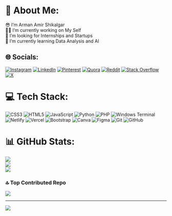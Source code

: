 # 💫 About Me:
😎 I’m Arman Amir Shikalgar<br>👨‍💻 I’m currently working on My Self <br>👯 I’m looking for Internships and Startups<br>🌱 I’m currently learning Data Analysis and AI<br>


## 🌐 Socials:
[![Instagram](https://img.shields.io/badge/Instagram-%23E4405F.svg?logo=Instagram&logoColor=white)](https://instagram.com/__.arman.__.88) [![LinkedIn](https://img.shields.io/badge/LinkedIn-%230077B5.svg?logo=linkedin&logoColor=white)](https://www.linkedin.com/in/arman88/) [![Pinterest](https://img.shields.io/badge/Pinterest-%23E60023.svg?logo=Pinterest&logoColor=white)](https://pinterest.com/armanshikalgar01) [![Quora](https://img.shields.io/badge/Quora-%23B92B27.svg?logo=Quora&logoColor=white)](https://quora.com/profile/https://www.quora.com/profile/Arman-Shikalgar-4?ch=10&oid=1593423049&share=36afdd1f&srid=uY3HlI&target_type=user) [![Reddit](https://img.shields.io/badge/Reddit-%23FF4500.svg?logo=Reddit&logoColor=white)](https://reddit.com/user/Arman88s) [![Stack Overflow](https://img.shields.io/badge/-Stackoverflow-FE7A16?logo=stack-overflow&logoColor=white)](https://stackoverflow.com/users/21632206) [![X](https://img.shields.io/badge/X-black.svg?logo=X&logoColor=white)](https://x.com/armanlxl) 

# 💻 Tech Stack:
![CSS3](https://img.shields.io/badge/css3-%231572B6.svg?style=for-the-badge&logo=css3&logoColor=white) ![HTML5](https://img.shields.io/badge/html5-%23E34F26.svg?style=for-the-badge&logo=html5&logoColor=white) ![JavaScript](https://img.shields.io/badge/javascript-%23323330.svg?style=for-the-badge&logo=javascript&logoColor=%23F7DF1E) ![Python](https://img.shields.io/badge/python-3670A0?style=for-the-badge&logo=python&logoColor=ffdd54) ![PHP](https://img.shields.io/badge/php-%23777BB4.svg?style=for-the-badge&logo=php&logoColor=white) ![Windows Terminal](https://img.shields.io/badge/Windows%20Terminal-%234D4D4D.svg?style=for-the-badge&logo=windows-terminal&logoColor=white)  ![Netlify](https://img.shields.io/badge/netlify-%23000000.svg?style=for-the-badge&logo=netlify&logoColor=#00C7B7) ![Vercel](https://img.shields.io/badge/vercel-%23000000.svg?style=for-the-badge&logo=vercel&logoColor=white) ![Bootstrap](https://img.shields.io/badge/bootstrap-%238511FA.svg?style=for-the-badge&logo=bootstrap&logoColor=white)  ![Canva](https://img.shields.io/badge/Canva-%2300C4CC.svg?style=for-the-badge&logo=Canva&logoColor=white) ![Figma](https://img.shields.io/badge/figma-%23F24E1E.svg?style=for-the-badge&logo=figma&logoColor=white)  ![Git](https://img.shields.io/badge/git-%23F05033.svg?style=for-the-badge&logo=git&logoColor=white) ![GitHub](https://img.shields.io/badge/github-%23121011.svg?style=for-the-badge&logo=github&logoColor=white)
# 📊 GitHub Stats:
![](https://github-readme-stats.vercel.app/api?username=Arman1263&theme=onedark&hide_border=false&include_all_commits=true&count_private=false)<br/>
![](https://github-readme-streak-stats.herokuapp.com/?user=Arman1263&theme=onedark&hide_border=false)<br/>
![](https://github-readme-stats.vercel.app/api/top-langs/?username=Arman1263&theme=onedark&hide_border=false&include_all_commits=true&count_private=false&layout=compact)

### 🔝 Top Contributed Repo
![](https://github-contributor-stats.vercel.app/api?username=Arman1263&limit=5&theme=onedark&combine_all_yearly_contributions=true)

---
[![](https://visitcount.itsvg.in/api?id=Arman1263&icon=1&color=13)](https://visitcount.itsvg.in)

<!-- Proudly created with GPRM ( https://gprm.itsvg.in ) -->
